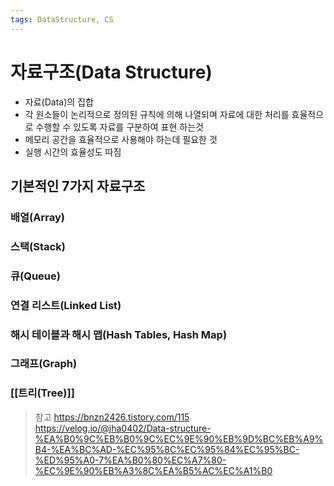 ```yaml
---
tags: DataStructure, CS
---
```

# 자료구조(Data Structure)
- 자료(Data)의 집합
- 각 원소들이 논리적으로 정의된 규칙에 의해 나열되며 
  자료에 대한 처리를 효율적으로 수행할 수 있도록 자료를 구분하여 표현 하는것
- 메모리 공간을 효율적으로 사용해야 하는데 필요한 것
- 실행 시간의 효율성도 따짐


## 기본적인 7가지 자료구조

### 배열(Array)

### 스택(Stack)

### 큐(Queue)

### 연결 리스트(Linked List)

### 해시 테이블과 해시 맵(Hash Tables, Hash Map)

### 그래프(Graph)

### [[트리(Tree)]]









> 참고
> https://bnzn2426.tistory.com/115
> https://velog.io/@jha0402/Data-structure-%EA%B0%9C%EB%B0%9C%EC%9E%90%EB%9D%BC%EB%A9%B4-%EA%BC%AD-%EC%95%8C%EC%95%84%EC%95%BC-%ED%95%A0-7%EA%B0%80%EC%A7%80-%EC%9E%90%EB%A3%8C%EA%B5%AC%EC%A1%B0

